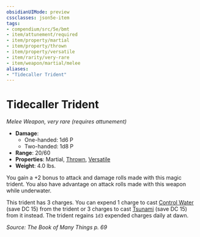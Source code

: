```yaml
---
obsidianUIMode: preview
cssclasses: json5e-item
tags:
- compendium/src/5e/bmt
- item/attunement/required
- item/property/martial
- item/property/thrown
- item/property/versatile
- item/rarity/very-rare
- item/weapon/martial/melee
aliases: 
- "Tidecaller Trident"
---
```

# Tidecaller Trident
*Melee Weapon, very rare (requires attunement)*  

- **Damage**:
  - One-handed: 1d6 P
  - Two-handed: 1d8 P
- **Range**: 20/60
- **Properties**: Martial, [Thrown](5E2014官方资源/规则/item-properties.md#Thrown), [Versatile](5E2014官方资源/规则/item-properties.md#Versatile)
- **Weight**: 4.0 lbs.

You gain a +2 bonus to attack and damage rolls made with this magic trident. You also have advantage on attack rolls made with this weapon while underwater.

This trident has 3 charges. You can expend 1 charge to cast [Control Water](5E2014官方资源/spells/control-water.md) (save DC 15) from the trident or 3 charges to cast [Tsunami](5E2014官方资源/spells/tsunami.md) (save DC 15) from it instead. The trident regains `1d3` expended charges daily at dawn.

*Source: The Book of Many Things p. 69*